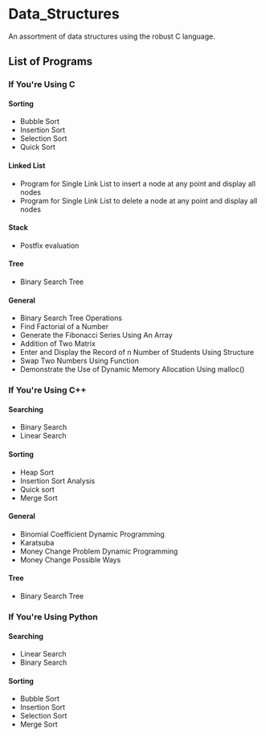 # Data_Structures
An assortment of data structures using the robust C language.

## List of Programs

### If You're Using C
#### Sorting
- Bubble Sort
- Insertion Sort
- Selection Sort
- Quick Sort
#### Linked List
- Program for Single Link List to insert a node at any point and display all nodes
- Program for Single Link List to delete a node at any point and display all nodes
#### Stack
- Postfix evaluation
#### Tree
- Binary Search Tree
#### General
- Binary Search Tree Operations
- Find Factorial of a Number
- Generate the Fibonacci Series Using An Array
- Addition of Two Matrix
- Enter and Display the Record of n Number of Students Using Structure
- Swap Two Numbers Using Function
- Demonstrate the Use of Dynamic Memory Allocation Using malloc()

### If You're Using C++
#### Searching
- Binary Search
- Linear Search
#### Sorting
- Heap Sort
- Insertion Sort Analysis
- Quick sort
- Merge Sort
#### General
- Binomial Coefficient Dynamic Programming
- Karatsuba
- Money Change Problem Dynamic Programming
- Money Change Possible Ways
#### Tree
- Binary Search Tree

### If You're Using Python
#### Searching
- Linear Search
- Binary Search
#### Sorting
- Bubble Sort
- Insertion Sort
- Selection Sort
- Merge Sort
